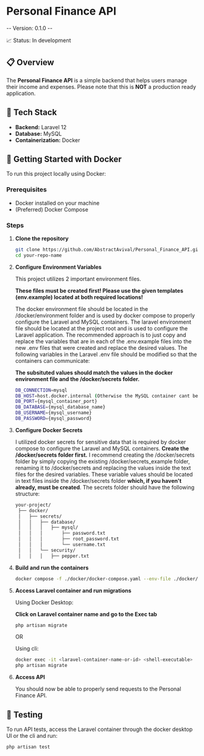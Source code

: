 # Personal Finance API

-- Version: 0.1.0 -- 

:chart_with_upwards_trend: Status: In development

## :clipboard: Overview
The **Personal Finance API** is a simple backend that helps users manage their income and expenses. Please note that this is **NOT** a production ready application.

## :wrench: Tech Stack
- **Backend:** Laravel 12
- **Database:** MySQL
- **Containerization:** Docker

## 🐳 Getting Started with Docker

To run this project locally using Docker:

### Prerequisites

- Docker installed on your machine
- (Preferred) Docker Compose

### Steps

1. **Clone the repository**
   ```bash
   git clone https://github.com/AbstractAvival/Personal_Finance_API.git
   cd your-repo-name

2. **Configure Environment Variables**
   
    This project utilizes 2 important environment files.

   **These files must be created first! Please use the given templates (env.example) located at both required locations!**

   The docker environment file should be located in the /docker/environment folder and is used by docker compose to properly configure the Laravel and MySQL containers. The laravel environment file should be located at the project root and is used to configure the Laravel application. The recommended approach is to just copy and replace the variables that are in each of the .env.example files into the new .env files that were created and replace the desired values. The following variables in the Laravel .env file should be modified so that the containers can communicate:
   
   **The subsituted values should match the values in the docker environment file and the /docker/secrets folder.**
   ```bash
   DB_CONNECTION=mysql
   DB_HOST=host.docker.internal (Otherwise the MySQL container cant be easily reached)
   DB_PORT={mysql_container_port}
   DB_DATABASE={mysql_database_name}
   DB_USERNAME={mysql_username}
   DB_PASSWORD={mysql_password}

3. **Configure Docker Secrets**

   I utilized docker secrets for sensitive data that is required by docker compose to configure the Laravel and MySQL containers. **Create the /docker/secrets folder first.** I recommend creating the /docker/secrets folder by simply copying the existing /docker/secrets_example folder, renaming it to /docker/secrets and replacing the values inside the text files for the desired variables. These variable values should be located in text files inside the /docker/secrets folder **which, if you haven't already, must be created**. The secrets folder should have the following structure:
   ```bash
   your-project/
    ├── docker/
    │   ├── secrets/
    │   │   ├── database/
    │   │   │   ├── mysql/
    │   │   │       ├── password.txt
    │   │   │       ├── root_password.txt
    │   │   │       └── username.txt
    │   │   └── security/
    │   │   │   ├── pepper.txt

4. **Build and run the containers**
   
   ```bash
   docker compose -f ./docker/docker-compose.yaml --env-file ./docker/environment/.env up -d

5. **Access Laravel container and run migrations**

   Using Docker Desktop:

   **Click on Laravel container name and go to the Exec tab**
   ```bash
   php artisan migrate
   ```
  
   OR
  
   Using cli:
   ```bash
   docker exec -it <laravel-container-name-or-id> <shell-executable>
   php artisan migrate
   ```

6. **Access API**
   
   You should now be able to properly send requests to the Personal Finance API.

## 🧪 Testing

   To run API tests, access the Laravel container through the docker desktop UI or the cli and run:
   ```bash
   php artisan test
